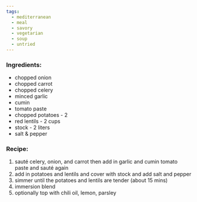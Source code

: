 ```yaml
---
tags:
  - mediterranean
  - meal
  - savory
  - vegetarian
  - soup
  - untried
---
```

### Ingredients:
- chopped onion
- chopped carrot
- chopped celery
- minced garlic
- cumin
- tomato paste
- chopped potatoes - 2
- red lentils - 2 cups
- stock - 2 liters
- salt & pepper

### Recipe:
1. sauté celery, onion, and carrot then add in garlic and cumin tomato paste and sauté again
2. add in potatoes and lentils and cover with stock and add salt and pepper
3. simmer until the potatoes and lentils are tender (about 15 mins)
4. immersion blend
5. optionally top with chili oil, lemon, parsley